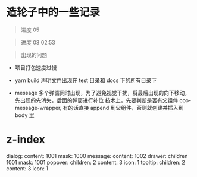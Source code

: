 # 造轮子中的一些记录

> 进度 05

> 进度 03 02:53

> 出现的问题

- 项目打包速度过慢
- yarn build 声明文件出现在 test 目录和 docs 下的所有目录下

- message
  多个弹窗同时出现，为了避免视觉干扰，将最后出现的向下移动，先出现的先消失，后面的弹窗进行补位
  技术上，先要判断是否有父组件 coo-message-wrapper, 有的话直接 append 到父组件，否则就创建并插入到 body 里

# z-index

dialog: content: 1001 mask: 1000
message: content: 1002
drawer: children 1001 mask: 1001
popover: children: 2 content: 3 icon: 1
tooltip: children: 2 content: 3 icon: 1
